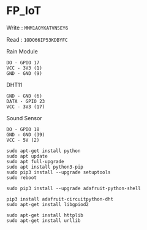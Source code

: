 # FP_IoT

Write : `MMM1AOYKATVN5EY6`

Read : `1ODO66IP53KDBYFC`

Rain Module
```
DO - GPIO 17
VCC - 3V3 (1)
GND - GND (9)
```

DHT11
```
GND - GND (6)
DATA - GPIO 23
VCC - 3V3 (17)
```

Sound Sensor
```
DO - GPIO 18
GND - GND (39)
VCC - 5V (2)
```

```
sudo apt-get install python
sudo apt update
sudo apt full-upgrade
sudo apt install python3-pip
sudo pip3 install --upgrade setuptools
sudo reboot

sudo pip3 install --upgrade adafruit-python-shell

pip3 install adafruit-circuitpython-dht
sudo apt-get install libgpiod2

sudo apt-get install httplib
sudo apt-get install urllib
```
